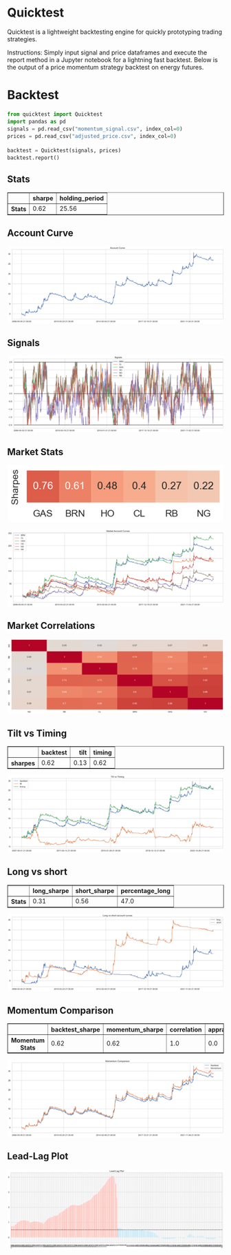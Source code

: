 # Quicktest

Quicktest is a lightweight backtesting engine for quickly prototyping trading strategies.

Instructions: Simply input signal and price dataframes and execute the report method in a Jupyter notebook for a lightning fast backtest. Below is the output of a price momentum strategy backtest on energy futures.

# Backtest
```python
from quicktest import Quicktest
import pandas as pd
signals = pd.read_csv("momentum_signal.csv", index_col=0)
prices = pd.read_csv("adjusted_price.csv", index_col=0)

backtest = Quicktest(signals, prices)
backtest.report()
```


## Stats



<table border="1" class="dataframe">
  <thead>
    <tr style="text-align: right;">
      <th></th>
      <th>sharpe</th>
      <th>holding_period</th>
    </tr>
  </thead>
  <tbody>
    <tr>
      <th>Stats</th>
      <td>0.62</td>
      <td>25.56</td>
    </tr>
  </tbody>
</table>



## Account Curve



    
![png](readme_files/readme_1_3.png)
    



## Signals



    
![png](readme_files/readme_1_5.png)
    



## Market Stats



    
![png](readme_files/readme_1_7.png)
    



    
![png](readme_files/readme_1_8.png)
    



## Market Correlations



    
![png](readme_files/readme_1_10.png)
    



## Tilt vs Timing



<table border="1" class="dataframe">
  <thead>
    <tr style="text-align: right;">
      <th></th>
      <th>backtest</th>
      <th>tilt</th>
      <th>timing</th>
    </tr>
  </thead>
  <tbody>
    <tr>
      <th>sharpes</th>
      <td>0.62</td>
      <td>0.13</td>
      <td>0.62</td>
    </tr>
  </tbody>
</table>



    
![png](readme_files/readme_1_13.png)
    



## Long vs short



<table border="1" class="dataframe">
  <thead>
    <tr style="text-align: right;">
      <th></th>
      <th>long_sharpe</th>
      <th>short_sharpe</th>
      <th>percentage_long</th>
    </tr>
  </thead>
  <tbody>
    <tr>
      <th>Stats</th>
      <td>0.31</td>
      <td>0.56</td>
      <td>47.0</td>
    </tr>
  </tbody>
</table>



    
![png](readme_files/readme_1_16.png)
    



## Momentum Comparison



<table border="1" class="dataframe">
  <thead>
    <tr style="text-align: right;">
      <th></th>
      <th>backtest_sharpe</th>
      <th>momentum_sharpe</th>
      <th>correlation</th>
      <th>appraisal</th>
    </tr>
  </thead>
  <tbody>
    <tr>
      <th>Momentum Stats</th>
      <td>0.62</td>
      <td>0.62</td>
      <td>1.0</td>
      <td>0.0</td>
    </tr>
  </tbody>
</table>



    
![png](readme_files/readme_1_19.png)
    



## Lead-Lag Plot



    
![png](readme_files/readme_1_21.png)
    



```python

```
